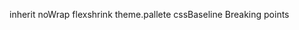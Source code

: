 <!-- the meaing of this stuff -->
inherit
noWrap
flexshrink
theme.pallete
cssBaseline
Breaking points